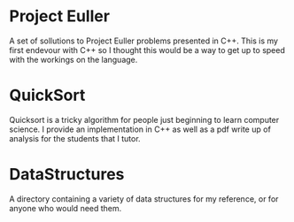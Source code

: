 # Project Euller 
A set of sollutions to Project Euller problems presented in C++. This is my first endevour with C++ so I thought this would be a way to get up to speed with the workings on the language.


# QuickSort
Quicksort is a tricky algorithm for people just beginning to learn computer science. I provide an implementation in C++ as well as a pdf write up of analysis for the students that I tutor.

# DataStructures 
A directory containing a variety of data structures for my reference, or for anyone who would need them.
